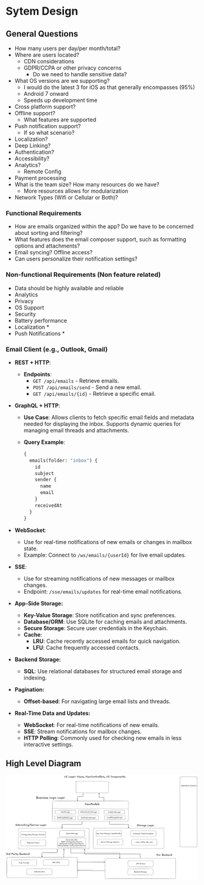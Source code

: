 # Sytem Design

## General Questions

- How many users per day/per month/total?
- Where are users located?
  - CDN considerations
  - GDPR/CCPA or other privacy concerns
    - Do we need to handle sensitive data?
- What OS versions are we supporting?
  - I would do the latest 3 for iOS as that generally encompasses (95%)
  - Android 7 onward
  - Speeds up development time
- Cross platform support?
- Offline support?
  - What features are supported
- Push notification support?
  - If so what scenario?
- Localization?
- Deep Linking?
- Authentication?
- Accessibility?
- Analytics?
  - Remote Config
- Payment processing
- What is the team size? How many resources do we have?
  - More resources allows for modularization
- Network Types (Wifi or Cellular or Both)?

### Functional Requirements

- How are emails organized within the app? Do we have to be concerned about sorting and filtering?
- What features does the email composer support, such as formatting options and attachments?
- Email syncing? Offline access?
- Can users personalize their notification settings?

### Non-functional Requirements (Non feature related)

- Data should be highly available and reliable
- Analytics
- Privacy
- OS Support
- Security
- Battery performance
- Localization *
- Push Notifications *

### Email Client (e.g., Outlook, Gmail)

- **REST + HTTP**:
  - **Endpoints**:
    - `GET /api/emails` - Retrieve emails.
    - `POST /api/emails/send` - Send a new email.
    - `GET /api/emails/{id}` - Retrieve a specific email.

- **GraphQL + HTTP**:
  - **Use Case**: Allows clients to fetch specific email fields and metadata needed for displaying the inbox. Supports dynamic queries for managing email threads and attachments.
  - **Query Example**:

    ```graphql
    {
      emails(folder: "inbox") {
        id
        subject
        sender {
          name
          email
        }
        receivedAt
      }
    }
    ```

- **WebSocket**:
  - Use for real-time notifications of new emails or changes in mailbox state.
  - Example: Connect to `/ws/emails/{userId}` for live email updates.

- **SSE**:
  - Use for streaming notifications of new messages or mailbox changes.
  - Endpoint: `/sse/emails/updates` for real-time email notifications.

- **App-Side Storage:**
  - **Key-Value Storage**: Store notification and sync preferences.
  - **Database/ORM**: Use SQLite for caching emails and attachments.
  - **Secure Storage**: Secure user credentials in the Keychain.
  - **Cache**:
    - **LRU**: Cache recently accessed emails for quick navigation.
    - **LFU**: Cache frequently accessed contacts.

- **Backend Storage:**
  - **SQL**: Use relational databases for structured email storage and indexing.

- **Pagination:**
  - **Offset-based**: For navigating large email lists and threads.

- **Real-Time Data and Updates:**
  - **WebSocket**: For real-time notifications of new emails.
  - **SSE**: Stream notifications for mailbox changes.
  - **HTTP Polling**: Commonly used for checking new emails in less interactive settings.

## High Level Diagram

![Getting Started](iOSDesign.png)
